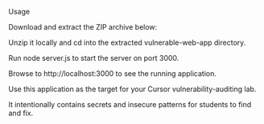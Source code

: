 Usage

Download and extract the ZIP archive below:

Unzip it locally and cd into the extracted vulnerable-web-app directory.

Run node server.js to start the server on port 3000.

Browse to http://localhost:3000 to see the running application.

Use this application as the target for your Cursor vulnerability-auditing lab. 

It intentionally contains secrets and insecure patterns for students to find and fix.